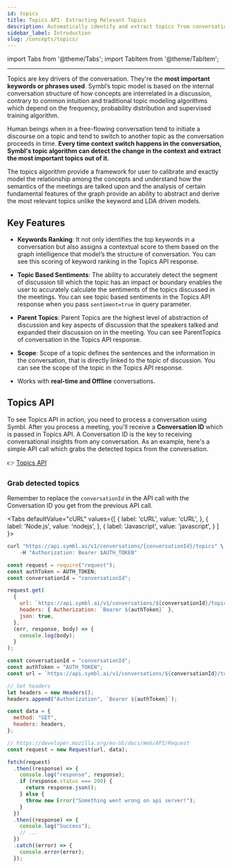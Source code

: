 ```yaml
---
id: topics
title: Topics API- Extracting Relevant Topics
description: Automatically identify and extract topics from conversations with Symbl.ai's Topic API.
sidebar_label: Introduction
slug: /concepts/topics/
---
```


<head>
    <title>Topics | Symbl Docs</title>
    <meta name="description" content="Topics are key drivers of the conversation. They're the most important keywords or phrases used. Symbl’s topic model is based on the internal conversation structure of how concepts are interrelated in a discussion, contrary to common intuition and traditional topic modeling algorithms which depend on the frequency, probability distribution and supervised training algorithm."/>
    <meta name="keywords" content =  "topic api"/>
</head>

import Tabs from '@theme/Tabs';
import TabItem from '@theme/TabItem';

---

Topics are key drivers of the conversation. They're the **most important keywords or phrases used**. Symbl’s topic model is based on the internal conversation structure of how concepts are interrelated in a discussion, contrary to common intuition and traditional topic modeling algorithms which depend on the frequency, probability distribution and supervised training algorithm.

Human beings when in a free-flowing conversation tend to initiate a discourse on a topic and tend to switch to another topic as the conversation proceeds in time. **Every time context switch happens in the conversation, Symbl's topic algorithm can detect the change in the context and extract the most important topics out of it.**

The topics algorithm provide a framework for user to calibrate and exactly model the relationship among the concepts and understand how the semantics of the meetings are talked upon and the analysis of certain fundamental features of the graph provide an ability to abstract and derive the most relevant topics unlike the keyword and LDA driven models.

## Key Features

- **Keywords Ranking**: It not only identifies the top keywords in a conversation but also assigns a contextual score to them based on the graph intelligence that model’s the structure of conversation. You can see this scoring of keyword ranking in the Topics API response.

- **Topic Based Sentiments**: The ability to accurately detect the segment of discussion till which the topic has an impact or boundary enables the user to accurately calculate the sentiments of the topics discussed in the meetings. You can see topic based sentiments in the Topics API response when you pass `sentiment=true` in query parameter.

- **Parent Topics**: Parent Topics are the highest level of abstraction of discussion and key aspects of discussion that the speakers talked and expanded their discussion on in the meeting. You can see ParentTopics of conversation in the Topics API response.

- **Scope**: Scope of a topic defines the sentences and the information in the conversation, that is directly linked to the topic of discussion. You can see the scope of the topic in the Topics API response.

- Works with **real-time and Offline** conversations.

## Topics API

To see Topics API in action, you need to process a conversation using Symbl. After you process a meeting, you'll receive a **Conversation ID** which is passed in Topics API. A Conversation ID is the key to receiving conversational insights from any conversation. As an example, here's a simple API call which grabs the detected topics from the conversation.

👉 [Topics API](/docs/conversation-api/get-topics)

### Grab detected topics

Remember to replace the `conversationId` in the API call with the Conversation ID you get from the previous API call.

<Tabs
defaultValue="cURL"
values={[
{ label: 'cURL', value: 'cURL', },
{ label: 'Node.js', value: 'nodejs', },
{ label: 'Javascript', value: 'javascript', }
]
}>
<TabItem value="cURL">

```js
curl "https://api.symbl.ai/v1/conversations/{conversationId}/topics" \
    -H "Authorization: Bearer $AUTH_TOKEN"
```

</TabItem>

<TabItem value="nodejs">

```js
const request = require("request");
const authToken = AUTH_TOKEN;
const conversationId = "conversationId";

request.get(
  {
    url: `https://api.symbl.ai/v1/conversations/${conversationId}/topics`,
    headers: { Authorization: `Bearer ${authToken}` },
    json: true,
  },
  (err, response, body) => {
    console.log(body);
  }
);
```

</TabItem>
<TabItem value="javascript">

```js
const conversationId = "conversationId";
const authToken = "AUTH_TOKEN";
const url = `https://api.symbl.ai/v1/conversations/${conversationId}/topics`;

// Set headers
let headers = new Headers();
headers.append("Authorization", `Bearer ${authToken}`);

const data = {
  method: "GET",
  headers: headers,
};

// https://developer.mozilla.org/en-US/docs/Web/API/Request
const request = new Request(url, data);

fetch(request)
  .then((response) => {
    console.log("response", response);
    if (response.status === 200) {
      return response.json();
    } else {
      throw new Error("Something went wrong on api server!");
    }
  })
  .then((response) => {
    console.log("Success");
    // ...
  })
  .catch((error) => {
    console.error(error);
  });
```

</TabItem>
</Tabs>
